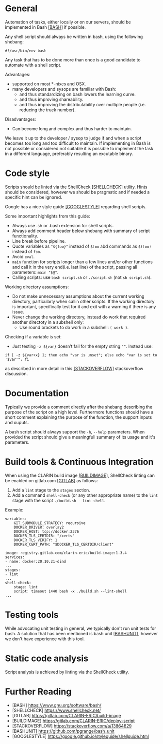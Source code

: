 # General

Automation of tasks, either locally or on our servers, should be implemented in Bash [[BASH]](#bash) if possible.

Any shell script should always be written in bash, using the following shebang:
```
#!/usr/bin/env bash
```

Any task that has to be done more than once is a good candidate to automate with a shell script.

Advantages:
* supported on most *-nixes and OSX.
* many developers and sysops are familiar with Bash:
  * and thus standardizing on bash lowers the learning curve.
  * and thus improving shareability.
  * and thus improving the distributability over multiple people (i.e. reducing the truck number).

Disadvantages:
* Can become long and complex and thus harder to maintain.

We leave it up to the developer / sysop to judge if and when a script becomes too long and too difficult to maintain. If implementing in Bash is not possible or considered not suitable
it is possible to implement the task in a different language, preferably resulting an excutable binary.

# Code style

Scripts should be linted via the ShellCheck [[SHELLCHECK]](#shellcheck) utility. Hints should be considered, however we should be pragmatic
and if needed a specific hint can be ignored.

Google has a nice style guide [[GOOGLESTYLE]](#googlestyle) regarding shell scripts.

Some important highlights from this guide:
* Always use .sh or .bash extension for shell scripts.
* Always add comment header below shebang with summary of script functionality.
* Line break before pipeline.
* Quote variables as `"${foo}"` instead of `$foo` abd commands as `$(foo)` instead of `foo`.
* Avoid `eval`.
* `main` function for scripts longer than a few lines and/or other functions and call it in the very end(i.e. last line) of the script, passing all parameters: `main "$@"`.
* Calling scripts: use `bash script.sh` or `./script.sh` (not `sh script.sh`).

Working directory assumptions:
* Do not make unnecessary assumptions about the current working directory, particularly when callin other scripts. If the working directory is important, specifically test for it and exit with a warning if there is any issue.
* Never change the working directory, instead do work that required another directoty in a subshell only:
  * Use round brackets to do work in a subshell: `( work )`.

Checking if a variable is set:
* Just testing `-z ${var}` doesn’t fail for the empty string `""`. Instead use:
```
if [ -z ${var+x} ]; then echo "var is unset"; else echo "var is set to '$var'"; fi
```
as described in more detail in this [[STACKOVERFLOW]](#stackoverflow) stackoverflow discussion.

# Documentation
Typically we provide a comment directly after the shebang describing the purpose of the script on a high level.
Furthermore functions should have a short comment explaining the purpose of the function, the support inputs and ouputs.

A bash script should always support the `-h`, `--help` parameters. When provided the script should give a meaningfull summary
of its usage and it's parameters.

# Build tools & Continuous Integration

When using the CLARIN build image [[BUILDIMAGE]](#buildimage), ShellCheck linting can be enabled
on gitlab.com [[GITLAB]](#gitlab) as follows:
1. Add a `lint` stage to the `stages` section.
2. Add a command `shell-check` (or any other appropriate name) to the `lint` stage with the script `./build.sh --lint-shell`.

Example:
```
variables:
    GIT_SUBMODULE_STRATEGY: recursive
    DOCKER_DRIVER: overlay2
    DOCKER_HOST: tcp://docker:2376
    DOCKER_TLS_CERTDIR: "/certs"
    DOCKER_TLS_VERIFY: 1
    DOCKER_CERT_PATH: "$DOCKER_TLS_CERTDIR/client"

image: registry.gitlab.com/clarin-eric/build-image:1.3.4
services:
- name: docker:20.10.21-dind
...
stages:
- lint
...
shell-check:
    stage: lint
    script: timeout 1440 bash -x ./build.sh --lint-shell
...
```

# Testing tools
While advocating unit testing in general, we typically don't run unit tests for bash. A solution that has been mentioned is bash unit [[BASHUNIT]](#bashunit), however
we don't have experience with this tool.

# Static code analysis
Script analysis is achieved by linting via the ShellCheck utility.

# Further Reading
* <a name="bash">[BASH] https://www.gnu.org/software/bash/</a>
* <a name="shellcheck">[SHELLCHECK] https://www.shellcheck.net/</a>
* <a name="gitlab">[GITLAB] https://gitlab.com/CLARIN-ERIC/build-image</a>
* <a name="buildimage">[BUILDIMAGE] https://gitlab.com/CLARIN-ERIC/deploy-script</a>
* <a name="stackoverflow">[STACKOVERFLOW] https://stackoverflow.com/a/13864829</a>
* <a name="bashunit">[BASHUNIT] https://github.com/pgrange/bash_unit</a>
* <a name="googlestyle">[GOOGLESTYLE] https://google.github.io/styleguide/shellguide.html</a>

<!--
* <a name="">[]</a>
-->